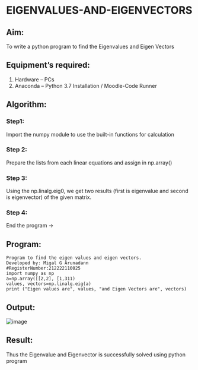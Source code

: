 # EIGENVALUES-AND-EIGENVECTORS
## Aim:
To write a python program to find the Eigenvalues and Eigen Vectors
## Equipment’s required:
1. 	Hardware – PCs
2. 	Anaconda – Python 3.7 Installation / Moodle-Code Runner
## Algorithm:
### Step1:
Import the numpy module to use the built-in functions for calculation
### Step 2:
Prepare the lists from each linear equations and assign in np.array()
### Step 3:
Using the np.linalg.eig0, we get two results (first is eigenvalue and second is eigenvector) of the given matrix.
### Step 4:
End the program →

## Program:
```
Program to find the eigen values and eigen vectors.
Developed by: Migal G Arunadann
#RegisterNumber:212222110025
import numpy as np
a=np.array([[2,2], [1,311)
values, vectors=np.linalg.eig(a)
print ("Eigen values are", values, "and Eigen Vectors are", vectors)
```

## Output:
![image](https://github.com/Migaleyy/EIGENVALUES-AND-EIGENVECTORS/assets/118262199/c8803430-471e-4fb2-8a2f-a226f1a71837)

## Result:
Thus the Eigenvalue and Eigenvector is successfully solved using python program

